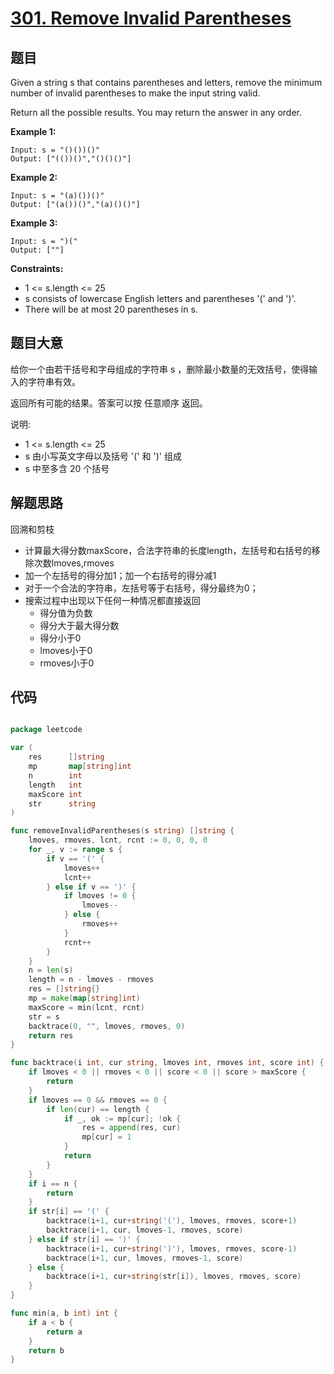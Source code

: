 # [301. Remove Invalid Parentheses](https://leetcode.com/problems/remove-invalid-parentheses/)


## 题目

Given a string s that contains parentheses and letters, remove the minimum number of invalid parentheses to make the input string valid.

Return all the possible results. You may return the answer in any order.

**Example 1:**

    Input: s = "()())()"
    Output: ["(())()","()()()"]

**Example 2:**

    Input: s = "(a)())()"
    Output: ["(a())()","(a)()()"]

**Example 3:**

    Input: s = ")("
    Output: [""]

**Constraints:**

- 1 <= s.length <= 25
- s consists of lowercase English letters and parentheses '(' and ')'.
- There will be at most 20 parentheses in s.

## 题目大意

给你一个由若干括号和字母组成的字符串 s ，删除最小数量的无效括号，使得输入的字符串有效。

返回所有可能的结果。答案可以按 任意顺序 返回。

说明:

- 1 <= s.length <= 25
- s 由小写英文字母以及括号 '(' 和 ')' 组成
- s 中至多含 20 个括号


## 解题思路

回溯和剪枝
- 计算最大得分数maxScore，合法字符串的长度length，左括号和右括号的移除次数lmoves,rmoves
- 加一个左括号的得分加1；加一个右括号的得分减1
- 对于一个合法的字符串，左括号等于右括号，得分最终为0；
- 搜索过程中出现以下任何一种情况都直接返回
    - 得分值为负数
    - 得分大于最大得分数
    - 得分小于0
    - lmoves小于0
    - rmoves小于0

## 代码

```go

package leetcode

var (
	res      []string
	mp       map[string]int
	n        int
	length   int
	maxScore int
	str      string
)

func removeInvalidParentheses(s string) []string {
	lmoves, rmoves, lcnt, rcnt := 0, 0, 0, 0
	for _, v := range s {
		if v == '(' {
			lmoves++
			lcnt++
		} else if v == ')' {
			if lmoves != 0 {
				lmoves--
			} else {
				rmoves++
			}
			rcnt++
		}
	}
	n = len(s)
	length = n - lmoves - rmoves
	res = []string{}
	mp = make(map[string]int)
	maxScore = min(lcnt, rcnt)
	str = s
	backtrace(0, "", lmoves, rmoves, 0)
	return res
}

func backtrace(i int, cur string, lmoves int, rmoves int, score int) {
	if lmoves < 0 || rmoves < 0 || score < 0 || score > maxScore {
		return
	}
	if lmoves == 0 && rmoves == 0 {
		if len(cur) == length {
			if _, ok := mp[cur]; !ok {
				res = append(res, cur)
				mp[cur] = 1
			}
			return
		}
	}
	if i == n {
		return
	}
	if str[i] == '(' {
		backtrace(i+1, cur+string('('), lmoves, rmoves, score+1)
		backtrace(i+1, cur, lmoves-1, rmoves, score)
	} else if str[i] == ')' {
		backtrace(i+1, cur+string(')'), lmoves, rmoves, score-1)
		backtrace(i+1, cur, lmoves, rmoves-1, score)
	} else {
		backtrace(i+1, cur+string(str[i]), lmoves, rmoves, score)
	}
}

func min(a, b int) int {
	if a < b {
		return a
	}
	return b
}

```